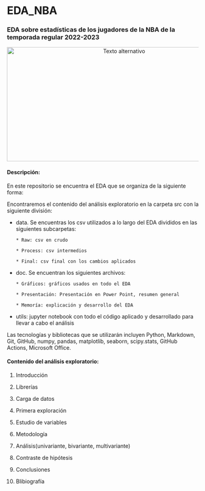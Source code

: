 # EDA_NBA

### **EDA sobre estadísticas de los jugadores de la NBA de la temporada regular 2022-2023**

<p align="center">
  <img src="https://forbes.es/wp-content/uploads/2022/10/nba.jpg" alt="Texto alternativo" width="600" height="300">
</p>


#### **Descripción:**

En este repositorio se encuentra el EDA que se organiza de la siguiente forma:

Encontraremos el contenido del análisis exploratorio en la carpeta src con la siguiente división:

 * data. Se encuentras los csv utilizados a lo largo del EDA divididos en las siguientes subcarpetas:
       

       * Raw: csv en crudo

       * Process: csv intermedios

       * Final: csv final con los cambios aplicados

 * doc. Se encuentran los siguientes archivos:


       * Gráficos: gráficos usados en todo el EDA

       * Presentación: Presentación en Power Point, resumen general

       * Memoría: explicación y desarrollo del EDA

* utils: jupyter notebook con todo el código aplicado y desarrollado para llevar a cabo el análisis



Las tecnologías y bibliotecas que se utilizarán incluyen Python, Markdown, Git, GitHub, numpy, pandas, matplotlib, seaborn, scipy.stats, GitHub Actions, Microsoft Office.


#### **Contenido del análisis exploratorio:**

1. Introducción

2. Librerías

3. Carga de datos

4. Primera exploración

5. Estudio de variables

6. Metodología

7. Análisis(univariante, bivariante, multivariante)

8. Contraste de hipótesis

9. Conclusiones

10. Blibiografía




